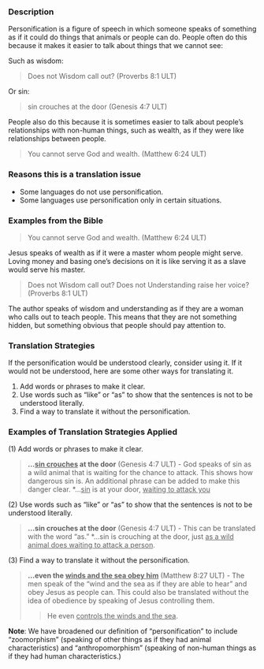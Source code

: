 

### Description

Personification is a figure of speech in which someone speaks of something as if it could do things that animals or people can do. People often do this because it makes it easier to talk about things that we cannot see:

Such as wisdom:
> Does not Wisdom call out?  (Proverbs 8:1 ULT)

Or sin:
> sin crouches at the door  (Genesis 4:7 ULT)

People also do this because it is sometimes easier to talk about people’s relationships with non-human things, such as wealth, as if they were like relationships between people.

> You cannot serve God and wealth.  (Matthew 6:24 ULT)


### Reasons this is a translation issue

* Some languages do not use personification.
* Some languages use personification only in certain situations.

### Examples from the Bible

> You cannot serve God and wealth.  (Matthew 6:24 ULT)

Jesus speaks of wealth as if it were a master whom people might serve. Loving money and basing one’s decisions on it is like serving it as a slave would serve his master.

> Does not Wisdom call out? Does not Understanding raise her voice?  (Proverbs 8:1 ULT)

The author speaks of wisdom and understanding as if they are a woman who calls out to teach people. This means that they are not something hidden, but something obvious that people should pay attention to.

### Translation Strategies

If the personification would be understood clearly, consider using it. If it would not be understood, here are some other ways for translating it.

1. Add words or phrases to make it clear.
1. Use words such as “like” or “as” to show that the sentences is not to be understood literally.
1. Find a way to translate it without the personification.

### Examples of Translation Strategies Applied

(1) Add words or phrases to make it clear.

> **…<u>sin crouches</u> at the door** (Genesis 4:7 ULT) - God speaks of sin as a wild animal that is waiting for the chance to attack.  This shows how dangerous sin is. An additional phrase can be added to make this danger clear.
      *…<u>sin</u> is at your door, <u>waiting to attack you</u> 

(2) Use words such as “like” or “as” to show that the sentences is not to be understood literally.

> **…sin crouches at the door** (Genesis 4:7 ULT) - This can be translated with the word “as.”
      *…sin is crouching at the door, just <u>as a wild animal does waiting to attack a person</u>.

(3) Find a way to translate it without the personification.

> **…even the <u>winds and the sea obey him</u>** (Matthew 8:27 ULT) - The men speak of the “wind and the sea as if they are able to hear” and obey Jesus as people can. This could also be translated without the idea of obedience by speaking of Jesus controlling them.
>> He even <u>controls the winds and the sea</u>.


**Note**: We have broadened our definition of “personification” to include “zoomorphism” (speaking of other things as if they had animal characteristics) and “anthropomorphism” (speaking of non-human things as if they had human characteristics.)
